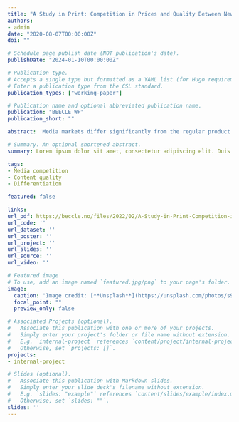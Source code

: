 ```yaml
---
title: "A Study in Print: Competition in Prices and Quality Between Newspapers and Magazines"
authors:
- admin
date: "2020-08-07T00:00:00Z"
doi: ""

# Schedule page publish date (NOT publication's date).
publishDate: "2024-01-10T00:00:00Z"

# Publication type.
# Accepts a single type but formatted as a YAML list (for Hugo requirements).
# Enter a publication type from the CSL standard.
publication_types: ["working-paper"]

# Publication name and optional abbreviated publication name.
publication: "BEECLE WP"
publication_short: ""

abstract: 'Media markets differ significantly from the regular product space in that media outlet differentiation is not immediately separable in n-dimensions. It is also the case that high effort costs of reading an article may put readers off from reading it, and instead read about a different topic where they do not have to concentrate as much on following along. In this thesis I present a ‘short-run’ model for media competition where the editor publish a news issue in three stages: first they invest in quality through the underlying journalistic effort behind a story, then they decide on the advertisement volume by producing the newspaper’s layout, and lastly they compete in prices on news stands. I allow two long run variables to vary between the outlets: the size of their advertisement markets, and the effort cost of compromise – the transport cost. It is this latter difference between the outlets which is of interest in this study. By using Launhardt (1885)’s model of spatial differentiation rather than Hotelling (1929)’s, I allow one of the outlets to have disjoint demand, they have demand on both sides of their competitor. This allows me to analyse competition in prices and quality between long-form newspapers, which often require more attention to read, and tabloids, which are often easier to read. I find that outlets which cover similar news stories will wish to differentiate vertically, but that this might also occur with larger distance between the covered stories. The harder-to-read outlet will likely choose to invest more in journalistic quality of their stories to improve their perceived shelf-price. Allowing for varying transport cost complicates the matter of product differentiation, but in the media space, given the subjectivity of people’s preferences, and the importance of quality authorship in information-sharing, it adds relevant insights on the qualitative decision making among media outlets.'

# Summary. An optional shortened abstract.
summary: Lorem ipsum dolor sit amet, consectetur adipiscing elit. Duis posuere tellus ac convallis placerat. Proin tincidunt magna sed ex sollicitudin condimentum.

tags:
- Media competition
- Content quality
- Differentiation

featured: false

links:
url_pdf: https://beccle.no/files/2022/02/A-Study-in-Print-Competition-in-Prices-and-Quality-Between-Newspapers-and-Magazines-Dyskeland.pdf
url_code: ''
url_dataset: ''
url_poster: ''
url_project: ''
url_slides: ''
url_source: ''
url_video: ''

# Featured image
# To use, add an image named `featured.jpg/png` to your page's folder. 
image:
  caption: 'Image credit: [**Unsplash**](https://unsplash.com/photos/s9CC2SKySJM)'
  focal_point: ""
  preview_only: false

# Associated Projects (optional).
#   Associate this publication with one or more of your projects.
#   Simply enter your project's folder or file name without extension.
#   E.g. `internal-project` references `content/project/internal-project/index.md`.
#   Otherwise, set `projects: []`.
projects:
- internal-project

# Slides (optional).
#   Associate this publication with Markdown slides.
#   Simply enter your slide deck's filename without extension.
#   E.g. `slides: "example"` references `content/slides/example/index.md`.
#   Otherwise, set `slides: ""`.
slides: ''
---
```


